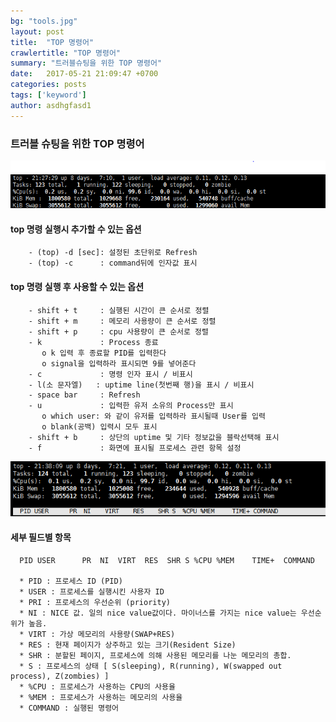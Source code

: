 ```yaml
---
bg: "tools.jpg"
layout: post
title:  "TOP 명령어"
crawlertitle: "TOP 명령어"
summary: "트러블슈팅을 위한 TOP 명령어"
date:   2017-05-21 21:09:47 +0700
categories: posts
tags: ['keyword']
author: asdhgfasd1
---
```


### 트러블 슈팅을 위한 TOP 명령어

![top](/assets/images/2017_05_22_top.PNG)

#### top 명령 실행시 추가할 수 있는 옵션
```
    - (top) -d [sec]: 설정된 초단위로 Refresh
    - (top) -c      : command뒤에 인자값 표시
```

#### top 명령 실행 후 사용할 수 있는 옵션
```
    - shift + t     : 실행된 시간이 큰 순서로 정렬
    - shift + m     : 메모리 사용량이 큰 순서로 정렬
    - shift + p     : cpu 사용량이 큰 순서로 정렬
    - k             : Process 종료
       o k 입력 후 종료할 PID를 입력한다
       o signal을 입력하라 표시되면 9를 넣어준다
    - c             : 명령 인자 표시 / 비표시
    - l(소 문자엘)   : uptime line(첫번째 행)을 표시 / 비표시
    - space bar     : Refresh
    - u             : 입력한 유저 소유의 Process만 표시
       o which user: 와 같이 유저를 입력하라 표시될때 User를 입력
       o blank(공백) 입력시 모두 표시
    - shift + b     : 상단의 uptime 및 기타 정보값을 블락선택해 표시
    - f             : 화면에 표시될 프로세스 관련 항목 설정
```

![top](/assets/images/2017_05_22_top2.PNG)

#### 세부 필드별 항목
```
  PID USER      PR  NI  VIRT  RES  SHR S %CPU %MEM    TIME+  COMMAND

  * PID : 프로세스 ID (PID)
  * USER : 프로세스를 실행시킨 사용자 ID
  * PRI : 프로세스의 우선순위 (priority)
  * NI : NICE 값. 일의 nice value값이다. 마이너스를 가지는 nice value는 우선순위가 높음.
  * VIRT : 가상 메모리의 사용량(SWAP+RES)
  * RES : 현재 페이지가 상주하고 있는 크기(Resident Size)
  * SHR : 분할된 페이지, 프로세스에 의해 사용된 메모리를 나눈 메모리의 총합.
  * S : 프로세스의 상태 [ S(sleeping), R(running), W(swapped out process), Z(zombies) ]
  * %CPU : 프로세스가 사용하는 CPU의 사용율
  * %MEM : 프로세스가 사용하는 메모리의 사용율
  * COMMAND : 실행된 명령어
```
